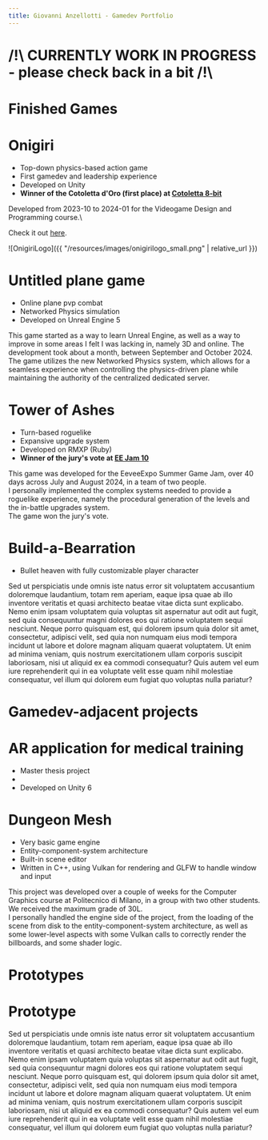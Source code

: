 ```yaml
---
title: Giovanni Anzellotti - Gamedev Portfolio
---
```

# /!\ CURRENTLY WORK IN PROGRESS - please check back in a bit /!\


#  **Finished Games**

# Onigiri

- Top-down physics-based action game
- First gamedev and leadership experience
- Developed on Unity
- **Winner of the Cotoletta d'Oro (first place) at [Cotoletta 8-bit](https://www.cotoletta8bit.it/)**


Developed from 2023-10 to 2024-01 for the Videogame Design and Programming course.\

Check it out [here](https://polimi-game-collective.itch.io/onigiri).

![OnigiriLogo]({{ "/resources/images/onigirilogo_small.png" | relative_url }})


# Untitled plane game

- Online plane pvp combat
- Networked Physics simulation
- Developed on Unreal Engine 5

This game started as a way to learn Unreal Engine, as well as a way to improve in some areas I felt I was lacking in, namely 3D and online. The development took about a month, between September and October 2024.\
The game utilizes the new Networked Physics system, which allows for a seamless experience when controlling the physics-driven plane while maintaining the authority of the centralized dedicated server.


# Tower of Ashes

- Turn-based roguelike
- Expansive upgrade system
- Developed on RMXP (Ruby)
- **Winner of the jury's vote at [EE Jam 10](https://eeveeexpo.com/game-jam-10/overview/)**

This game was developed for the EeveeExpo Summer Game Jam, over 40 days across July and August 2024, in a team of two people.\
I personally implemented the complex systems needed to provide a roguelike experience, namely the procedural generation of the levels and the in-battle upgrades system.\
The game won the jury's vote.

# Build-a-Bearration

- Bullet heaven with fully customizable player character

Sed ut perspiciatis unde omnis iste natus error sit voluptatem accusantium doloremque laudantium, totam rem aperiam, eaque ipsa quae ab illo inventore veritatis et quasi architecto beatae vitae dicta sunt explicabo. Nemo enim ipsam voluptatem quia voluptas sit aspernatur aut odit aut fugit, sed quia consequuntur magni dolores eos qui ratione voluptatem sequi nesciunt. Neque porro quisquam est, qui dolorem ipsum quia dolor sit amet, consectetur, adipisci velit, sed quia non numquam eius modi tempora incidunt ut labore et dolore magnam aliquam quaerat voluptatem. Ut enim ad minima veniam, quis nostrum exercitationem ullam corporis suscipit laboriosam, nisi ut aliquid ex ea commodi consequatur? Quis autem vel eum iure reprehenderit qui in ea voluptate velit esse quam nihil molestiae consequatur, vel illum qui dolorem eum fugiat quo voluptas nulla pariatur?

#  **Gamedev-adjacent projects**

# AR application for medical training

- Master thesis project
- 
- Developed on Unity 6




# Dungeon Mesh

- Very basic game engine
- Entity-component-system architecture
- Built-in scene editor
- Written in C++, using Vulkan for rendering and GLFW to handle window and input

This project was developed over a couple of weeks for the Computer Graphics course at Politecnico di Milano, in a group with two other students. We received the maximum grade of 30L.\
I personally handled the engine side of the project, from the loading of the scene from disk to the entity-component-system architecture, as well as some lower-level aspects with some Vulkan calls to correctly render the billboards, and some shader logic.

#  **Prototypes**

# Prototype

Sed ut perspiciatis unde omnis iste natus error sit voluptatem accusantium doloremque laudantium, totam rem aperiam, eaque ipsa quae ab illo inventore veritatis et quasi architecto beatae vitae dicta sunt explicabo. Nemo enim ipsam voluptatem quia voluptas sit aspernatur aut odit aut fugit, sed quia consequuntur magni dolores eos qui ratione voluptatem sequi nesciunt. Neque porro quisquam est, qui dolorem ipsum quia dolor sit amet, consectetur, adipisci velit, sed quia non numquam eius modi tempora incidunt ut labore et dolore magnam aliquam quaerat voluptatem. Ut enim ad minima veniam, quis nostrum exercitationem ullam corporis suscipit laboriosam, nisi ut aliquid ex ea commodi consequatur? Quis autem vel eum iure reprehenderit qui in ea voluptate velit esse quam nihil molestiae consequatur, vel illum qui dolorem eum fugiat quo voluptas nulla pariatur?